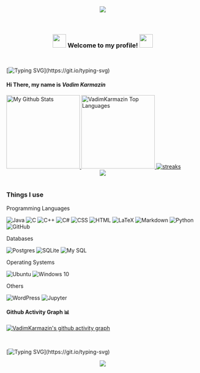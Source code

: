 <div align="center">
  <img src="https://media.tenor.com/S9eR8qfGtlYAAAAd/nero.gif">
</div>

</br>
</br>

<h3 align="center">
<img src="https://media.tenor.com/cX26OGHFnkwAAAAj/amaterasu.gif" width="35">
  Welcome to my profile!
<img src="https://media.tenor.com/cX26OGHFnkwAAAAj/amaterasu.gif" width="35">
  
</h3>

</br>

[![Typing SVG](https://readme-typing-svg.demolab.com?font=Fira+Code&pause=500&color=55185c&width=435&lines=Hello%2C+everyone%2C+except+Leoneed!;I'm+a+Cyber+Security+student;I+love+C+and+C%2B%2B!;I+love+C%2B%2B!;and+I+love+python+too...)](https://git.io/typing-svg)

  
#### Hi There, my name is <b><i>Vadim Karmazin</i></b>

<a href="https://github.com/anuraghazra/github-readme-stats">
<img alt="My Github Stats" src="https://github-readme-stats.vercel.app/api?username=VadimKarmazin&count_private=true&show_icons=true&theme=midnight-purple&hide_border=true&custom_title=Stats" height="192px">
</a>
  
<a href="https://github.com/anuraghazra/github-readme-stats">
<img alt="VadimKarmazin Top Languages" src="https://github-readme-stats.vercel.app/api/top-langs/?username=VadimKarmazin&langs_count=8&layout=compact&theme=midnight-purple&hide_border=true" height="192px">
</a>


<a href="http://github-readme-streak-stats.herokuapp.com">
<img alt="streaks" src="http://github-readme-streak-stats.herokuapp.com?user=VadimKarmazin&count_private=true&theme=midnight-purple&hide_border=true&bg_color=#FFFAFA&title_color=#FFFAFA&icon_color=#FFFAFA">
</a>

<div align ="center">
<img src="https://media.tenor.com/VKR6LazrCHIAAAAC/discord-banner.gif"> 
</div>

</br>

<h3>Things I use</h3>
<div>
<p>Programming Languages</p>
<img alt="Java" src="https://img.shields.io/badge/java-%23ED8B00.svg?style=for-the-badge&logo=java&logoColor=white" />
<img alt="C" src="https://img.shields.io/badge/c-%2300599C.svg?style=for-the-badge&logo=c&logoColor=white" />
<img alt="C++" src="https://img.shields.io/badge/c++-%2300599C.svg?style=for-the-badge&logo=c%2B%2B&logoColor=white" />
<img alt="C#" src="https://img.shields.io/badge/c%23-%23239120.svg?style=for-the-badge&logo=c-sharp&logoColor=white" />
<img alt="CSS" src="https://img.shields.io/badge/css3-%231572B6.svg?style=for-the-badge&logo=css3&logoColor=white" />
<img alt="HTML" src="https://img.shields.io/badge/html5-%23E34F26.svg?style=for-the-badge&logo=html5&logoColor=white" />
<img alt="LaTeX" src="https://img.shields.io/badge/latex-%23008080.svg?style=for-the-badge&logo=latex&logoColor=white" />
<img alt="Markdown" src="https://img.shields.io/badge/markdown-%23000000.svg?style=for-the-badge&logo=markdown&logoColor=white" />
<img alt="Python" src="https://img.shields.io/badge/python-3670A0?style=for-the-badge&logo=python&logoColor=ffdd54" />
<img alt="GitHub" src="https://img.shields.io/badge/github%20-%23121011.svg?&style=for-the-badge&logo=github&logoColor=white"/>

<p>Databases</p>
<img alt="Postgres" src ="https://img.shields.io/badge/postgres-%23316192.svg?&style=for-the-badge&logo=postgresql&logoColor=white"/>
<img alt="SQLite" src ="https://img.shields.io/badge/sqlite-%2307405e.svg?&style=for-the-badge&logo=sqlite&logoColor=white"/>
<img alt="My SQL" src="https://img.shields.io/badge/mysql-%2300f.svg?style=for-the-badge&logo=mysql&logoColor=white" />
  
<p>Operating Systems</p>
<img alt="Ubuntu" src="https://img.shields.io/badge/Ubuntu-E95420?style=for-the-badge&logo=ubuntu&logoColor=white" />
<img alt="Windows 10" src="https://img.shields.io/badge/Windows-0078D6?style=for-the-badge&logo=windows&logoColor=white" />
  
<p>Others</p>
<img alt="WordPress" src="https://img.shields.io/badge/WordPress%20-%23117AC9.svg?&style=for-the-badge&logo=WordPress&logoColor=white"/>
<img alt="Jupyter" src="https://img.shields.io/badge/Jupyter%20-%23F37626.svg?&style=for-the-badge&logo=Jupyter&logoColor=white" />
</div>
   

 

#### Github Activity Graph 📊

[![VadimKarmazin's github activity graph](https://github-readme-activity-graph.cyclic.app/graph?username=VadimKarmazin&bg_color=0A0C10&line=55185c&area=true&hide_border=false&radius=25)](https://github.com/ashutosh00710/github-readme-activity-graph)

</br>

[![Typing SVG](https://readme-typing-svg.demolab.com?font=Fira+Code&pause=500&color=55185c&width=435&lines=Thank+You!;See+You+Again!;Bye+Bye!;Are+u+still+reading?)](https://git.io/typing-svg)

<div align="center">
<img src="https://media.tenor.com/JgP7ehMv-TEAAAAC/beautiful-purple-nature.gif">
</div>
